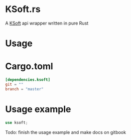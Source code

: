 # KSoft.rs

A [KSoft](https://api.ksoft.si/) api wrapper written in pure Rust

# Usage

# Cargo.toml
```toml
[dependencies.ksoft]
git = ""
branch = "master"
```

# Usage example
```rust
use ksoft;
```

Todo: finish the usage example and make docs on gitbook